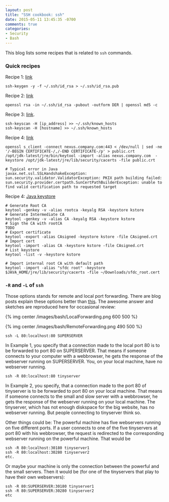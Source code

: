```yaml
---
layout: post
title: "SSH cookbook: ssh"
date: 2015-05-11 13:45:35 -0700
comments: true
categories: 
- Security
- Bash
---
```


This blog lists some recipes that is related to `ssh` commands.

<!--more-->

### Quick recipes

Recipe 1: [link](https://askubuntu.com/questions/53553/how-do-i-retrieve-the-public-key-from-a-ssh-private-key)

``` plain Recipe 1: Generate public key from private key
ssh-keygen -y -f ~/.ssh/id_rsa > ~/.ssh/id_rsa.pub
```

Recipe 2: [link](https://docs.aws.amazon.com/AWSEC2/latest/UserGuide/ec2-key-pairs.html#verify-key-pair-fingerprints)

``` plain Recipe 2: Show fingerprint of the private key in MD5 format (used by Github, AWS)
openssl rsa -in ~/.ssh/id_rsa -pubout -outform DER | openssl md5 -c
```

Recipe 3: [link](https://serverfault.com/questions/132970/can-i-automatically-add-a-new-host-to-known-hosts).

``` plain Recipe 3: Add new hosts to known_hosts file
ssh-keyscan -H [ip_address] >> ~/.ssh/known_hosts
ssh-keyscan -H [hostname] >> ~/.ssh/known_hosts
```

Recipe 4: [link](https://github.com/jenkinsci/slack-plugin/issues/149)

``` plain Recipe 4: Add certificates into cacerts
openssl s_client -connect nexus.company.com:443 < /dev/null | sed -ne '/-BEGIN CERTIFICATE-/,/-END CERTIFICATE-/p' > public.crt
/opt/jdk-latest/jre/bin/keytool -import -alias nexus.company.com  -keystore /opt/jdk-latest/jre/lib/security/cacerts -file public.crt

# Typical error in Java
javax.net.ssl.SSLHandshakeException: 
sun.security.validator.ValidatorException: PKIX path building failed: 
sun.security.provider.certpath.SunCertPathBuilderException: unable to find valid certification path to requested target
```

Recipe 4: [Java keystore](https://www.youtube.com/watch?v=fQEhA79ifnI)

``` plain Recipe 4: Java keystore related commands
# Generate Root CA
keytool -genkey -v -alias rootca -keyalg RSA -keystore kstore
# Generate Intermediate CA
keytool -genkey -v -alias CA -keyalg RSA -keystore kstore
# Sign the CA with rootCA
TODO
# Export certificate
keytool -export -alias CAsigned -keystore kstore -file CAsigned.crt
# Import cert
keytool -import -alias CA -keystore kstore -file CAsigned.crt
# List keystore
keytool -list -v -keystore kstore

# Import internal root CA with default path
keytool -import -alias "sfdc root" -keystore $JAVA_HOME/jre/lib/security/cacerts -file ~/Downloads/sfdc_root.cert 
```

### `-R` and `-L` of `ssh`

Those options stands for remote and local port forwarding.
There are blog posts explain these options better than [this](https://unix.stackexchange.com/questions/115897/whats-ssh-port-forwarding-and-whats-the-difference-between-ssh-local-and-remot#).
The awesome answer and sketches are reproduced here for occasional review:

{% img center /images/bash/LocalForwarding.png 600 500 %}

{% img center /images/bash/RemoteForwarding.png 490 500 %}

``` plain Example 1
ssh -L 80:localhost:80 SUPERSERVER
```

In Example 1, you specify that a connection made to the local port 80 is to be forwarded to port 80 on SUPERSERVER. 
That means if someone connects to your computer with a webbrowser, he gets the response of the webserver running on SUPERSERVER. 
You, on your local machine, have no webserver running.

``` plain Example 2
ssh -R 80:localhost:80 tinyserver
```

In Example 2, you specify, that a connection made to the port 80 of tinyserver is to be forwarded to port 80 on your local machine. 
That means if someone connects to the small and slow server with a webbrowser, he gets the response of the webserver running on your local machine. 
The tinyserver, which has not enough diskspace for the big website, has no webserver running. 
But people connecting to tinyserver think so.

Other things could be: The powerful machine has five webservers running on five different ports. 
If a user connects to one of the five tinyservers at port 80 with his webbrowser, the request is redirected to the corresponding webserver running on the powerful machine. 
That would be

``` plain Example 3 (before)
ssh -R 80:localhost:30180 tinyserver1
ssh -R 80:localhost:30280 tinyserver2
etc.
```

Or maybe your machine is only the connection between the powerful and the small servers. 
Then it would be (for one of the tinyservers that play to have their own webservers):

``` plain Example 3 (after)
ssh -R 80:SUPERSERVER:30180 tinyserver1
ssh -R 80:SUPERSERVER:30280 tinyserver2
etc
```
